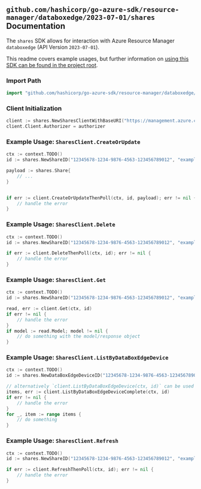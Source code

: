 
## `github.com/hashicorp/go-azure-sdk/resource-manager/databoxedge/2023-07-01/shares` Documentation

The `shares` SDK allows for interaction with Azure Resource Manager `databoxedge` (API Version `2023-07-01`).

This readme covers example usages, but further information on [using this SDK can be found in the project root](https://github.com/hashicorp/go-azure-sdk/tree/main/docs).

### Import Path

```go
import "github.com/hashicorp/go-azure-sdk/resource-manager/databoxedge/2023-07-01/shares"
```


### Client Initialization

```go
client := shares.NewSharesClientWithBaseURI("https://management.azure.com")
client.Client.Authorizer = authorizer
```


### Example Usage: `SharesClient.CreateOrUpdate`

```go
ctx := context.TODO()
id := shares.NewShareID("12345678-1234-9876-4563-123456789012", "example-resource-group", "deviceName", "name")

payload := shares.Share{
	// ...
}


if err := client.CreateOrUpdateThenPoll(ctx, id, payload); err != nil {
	// handle the error
}
```


### Example Usage: `SharesClient.Delete`

```go
ctx := context.TODO()
id := shares.NewShareID("12345678-1234-9876-4563-123456789012", "example-resource-group", "deviceName", "name")

if err := client.DeleteThenPoll(ctx, id); err != nil {
	// handle the error
}
```


### Example Usage: `SharesClient.Get`

```go
ctx := context.TODO()
id := shares.NewShareID("12345678-1234-9876-4563-123456789012", "example-resource-group", "deviceName", "name")

read, err := client.Get(ctx, id)
if err != nil {
	// handle the error
}
if model := read.Model; model != nil {
	// do something with the model/response object
}
```


### Example Usage: `SharesClient.ListByDataBoxEdgeDevice`

```go
ctx := context.TODO()
id := shares.NewDataBoxEdgeDeviceID("12345678-1234-9876-4563-123456789012", "example-resource-group", "deviceName")

// alternatively `client.ListByDataBoxEdgeDevice(ctx, id)` can be used to do batched pagination
items, err := client.ListByDataBoxEdgeDeviceComplete(ctx, id)
if err != nil {
	// handle the error
}
for _, item := range items {
	// do something
}
```


### Example Usage: `SharesClient.Refresh`

```go
ctx := context.TODO()
id := shares.NewShareID("12345678-1234-9876-4563-123456789012", "example-resource-group", "deviceName", "name")

if err := client.RefreshThenPoll(ctx, id); err != nil {
	// handle the error
}
```
